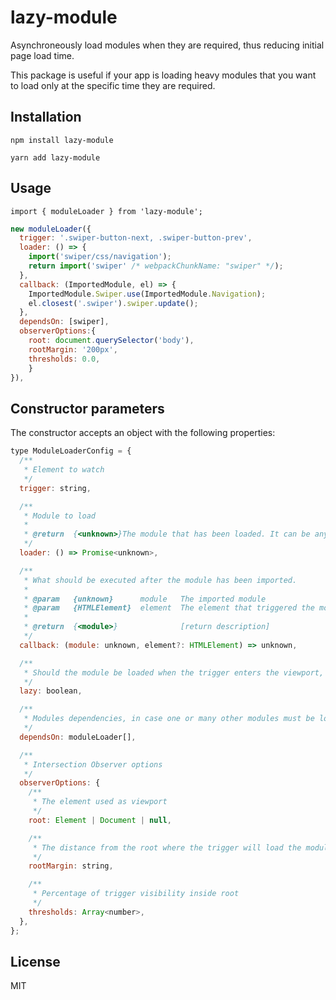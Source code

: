 # lazy-module

Asynchroneously load modules when they are required, thus reducing initial page load time.

This package is useful if your app is loading heavy modules that you want to load only at the specific time they are required.

## Installation

```console
npm install lazy-module
```

```console
yarn add lazy-module
```

## Usage

`import { moduleLoader } from 'lazy-module';`

```js
new moduleLoader({
  trigger: '.swiper-button-next, .swiper-button-prev',
  loader: () => {
    import('swiper/css/navigation');
    return import('swiper' /* webpackChunkName: "swiper" */);
  },
  callback: (ImportedModule, el) => {
    ImportedModule.Swiper.use(ImportedModule.Navigation);
    el.closest('.swiper').swiper.update();
  },
  dependsOn: [swiper],
  observerOptions:{
    root: document.querySelector('body'),
    rootMargin: '200px',
    thresholds: 0.0,
    }
}),
```

## Constructor parameters

The constructor accepts an object with the following properties:

```js
type ModuleLoaderConfig = {
  /**
   * Element to watch
   */
  trigger: string,

  /**
   * Module to load
   *
   * @return  {<unknown>}The module that has been loaded. It can be anything: a class, a constant...
   */
  loader: () => Promise<unknown>,

  /**
   * What should be executed after the module has been imported.
   *
   * @param   {unknown}      module   The imported module
   * @param   {HTMLElement}  element  The element that triggered the module import
   *
   * @return  {<module>}              [return description]
   */
  callback: (module: unknown, element?: HTMLElement) => unknown,

  /**
   * Should the module be loaded when the trigger enters the viewport, or deferred to when the browser is idle.
   */
  lazy: boolean,

  /**
   * Modules dependencies, in case one or many other modules must be loaded first.
   */
  dependsOn: moduleLoader[],

  /**
   * Intersection Observer options
   */
  observerOptions: {
    /**
     * The element used as viewport
     */
    root: Element | Document | null,

    /**
     * The distance from the root where the trigger will load the module
     */
    rootMargin: string,

    /**
     * Percentage of trigger visibility inside root
     */
    thresholds: Array<number>,
  },
};
```

## License

MIT
